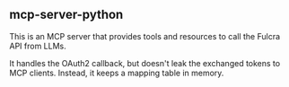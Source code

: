 ## mcp-server-python

This is an MCP server that provides tools and resources to call the Fulcra API from LLMs.  

It handles the OAuth2 callback, but doesn't leak the exchanged tokens to MCP clients.  Instead, it keeps a mapping table in memory.
